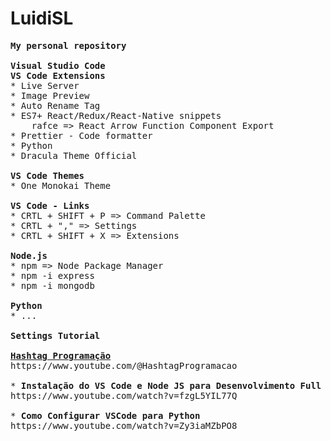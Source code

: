 # LuidiSL
<pre>
<b>My personal repository</b>

<b>Visual Studio Code</b>
<b>VS Code Extensions</b>
* Live Server
* Image Preview
* Auto Rename Tag
* ES7+ React/Redux/React-Native snippets
	rafce => React Arrow Function Component Export
* Prettier - Code formatter
* Python
* Dracula Theme Official

<b>VS Code Themes</b>
* One Monokai Theme

<b>VS Code - Links</b>
* CRTL + SHIFT + P => Command Palette
* CRTL + "," => Settings
* CRTL + SHIFT + X => Extensions

<b>Node.js</b>
* npm => Node Package Manager
* npm -i express
* npm -i mongodb

<b>Python</b>
* ...

<b>Settings Tutorial</b>

<u><b>Hashtag Programação</b></u>
https://www.youtube.com/@HashtagProgramacao

* <b>Instalação do VS Code e Node JS para Desenvolvimento Full Stack (+Top Extensões)</b>
https://www.youtube.com/watch?v=fzgL5YIL77Q

* <b>Como Configurar VSCode para Python</b>
https://www.youtube.com/watch?v=Zy3iaMZbPO8
</pre>
